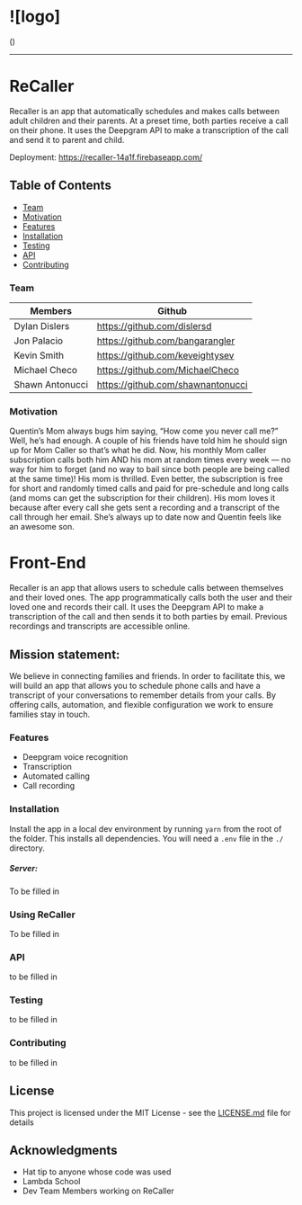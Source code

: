 # ![logo]
()

---

# ReCaller

Recaller is an app that automatically schedules and makes calls between adult children and their parents. At a preset time, both parties receive a call on their phone. It uses the Deepgram API to make a transcription of the call and send it to parent and child.

Deployment: https://recaller-14a1f.firebaseapp.com/<br>


## Table of Contents
- [Team](#team)
- [Motivation](#Motivation)
- [Features](#Features)
- [Installation](#Installation)
- [Testing](#Testing)
- [API](#API)
- [Contributing](#Contributing)


### Team

| Members         | Github                            |
|-----------------|-----------------------------------|
| Dylan Dislers   | https://github.com/dislersd       |
| Jon Palacio     | https://github.com/bangarangler   |
| Kevin Smith     | https://github.com/keveightysev   |
| Michael Checo   | https://github.com/MichaelCheco   |
| Shawn Antonucci | https://github.com/shawnantonucci |

### Motivation
Quentin’s Mom always bugs him saying, “How come you never call me?” Well, he’s had enough. A couple of his friends have told him he should sign up for Mom Caller so that’s what he did. Now, his monthly Mom caller subscription calls both him AND his mom at random times every week — no way for him to forget (and no way to bail since both people are being called at the same time)! His mom is thrilled. Even better, the subscription is free for short and randomly timed calls and paid for pre-schedule and long calls (and moms can get the subscription for their children). His mom loves it because after every call she gets sent a recording and a transcript of the call through her email. She’s always up to date now and Quentin feels like an awesome son.

# Front-End

Recaller is an app that allows users to schedule calls between themselves and their loved ones. The app programmatically calls both the user and their loved one and records their call. It uses the Deepgram API to make a transcription of the call and then sends it to both parties by email. Previous recordings and transcripts are accessible online.

## Mission statement:

We believe in connecting families and friends. In order to facilitate this, we will build an app that allows you to schedule phone calls and have a transcript of your conversations to remember details from your calls. By offering calls, automation, and flexible configuration we work to ensure families stay in touch.


### Features

- Deepgram voice recognition
- Transcription
- Automated calling
- Call recording

### Installation
Install the app in a local dev environment by running `yarn` from the root of
the folder. This installs all dependencies.
You will need a `.env` file in the `./` directory.


##### Server:
To be filled in

### Using ReCaller
To be filled in

### API
to be filled in


### Testing
to be filled in


### Contributing
to be filled in


## License

This project is licensed under the MIT License - see the [LICENSE.md](LICENSE.md) file for details

## Acknowledgments

* Hat tip to anyone whose code was used
* Lambda School
* Dev Team Members working on ReCaller

